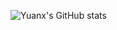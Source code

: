 ![Yuanx's GitHub stats](https://github-readme-stats.vercel.app/api?username=yuanxqaq&count_private=true&show_icons=true&theme=transparent)

